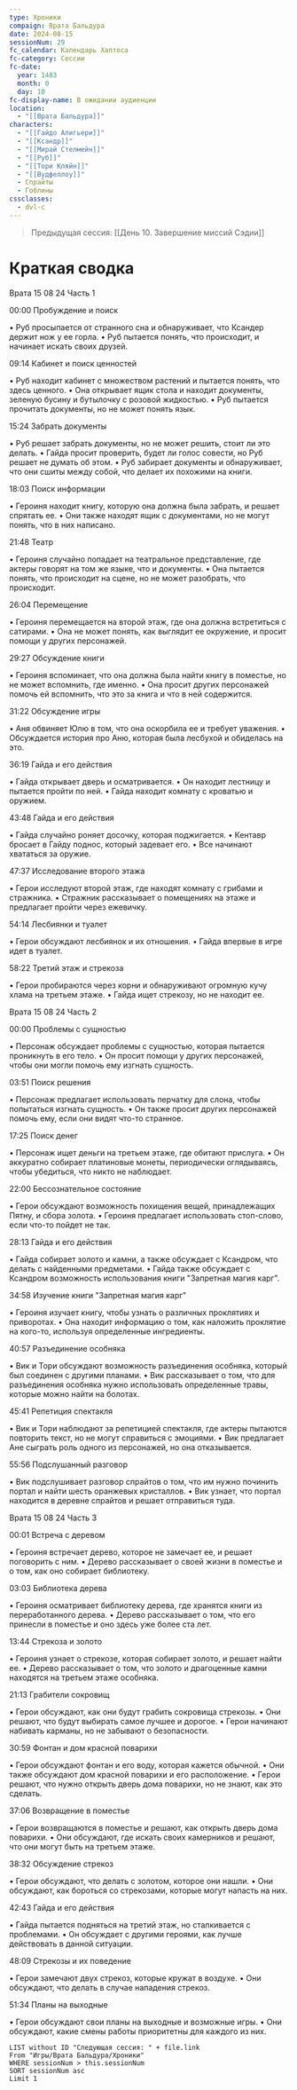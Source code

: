 ```yaml
---
type: Хроники
compaign: Врата Бальдура
date: 2024-08-15
sessionNum: 29
fc_calendar: Календарь Хаптоса
fc-category: Сессии
fc-date:
  year: 1483
  month: 0
  day: 10
fc-display-name: В ожидании аудиенции
location:
  - "[[Врата Бальдура]]"
characters:
  - "[[Гайдо Алигьери]]"
  - "[[Ксандр]]"
  - "[[Мирай Стелмейн]]"
  - "[[Руб]]"
  - "[[Тори Кляйн]]"
  - "[[Вудфеллоу]]"
  - Спрайты
  - Гоблины
cssclasses:
  - dvl-c
---
```

> Предыдущая сессия: [[День 10.  Завершение миссий Сэдии]]

# Краткая сводка
Врата 15 08 24 Часть 1

00:00 Пробуждение и поиск

• Руб просыпается от странного сна и обнаруживает, что Ксандер держит нож у ее горла.
• Руб пытается понять, что происходит, и начинает искать своих друзей.

09:14 Кабинет и поиск ценностей

• Руб находит кабинет с множеством растений и пытается понять, что здесь ценного.
• Она открывает ящик стола и находит документы, зеленую бусину и бутылочку с розовой жидкостью.
• Руб пытается прочитать документы, но не может понять язык.

15:24 Забрать документы

• Руб решает забрать документы, но не может решить, стоит ли это делать.
• Гайда просит проверить, будет ли голос совести, но Руб решает не думать об этом.
• Руб забирает документы и обнаруживает, что они сшиты между собой, что делает их похожими на книги.

18:03 Поиск информации

• Героиня находит книгу, которую она должна была забрать, и решает спрятать ее.
• Они также находят ящик с документами, но не могут понять, что в них написано.

21:48 Театр

• Героиня случайно попадает на театральное представление, где актеры говорят на том же языке, что и документы.
• Она пытается понять, что происходит на сцене, но не может разобрать, что происходит.

26:04 Перемещение

• Героиня перемещается на второй этаж, где она должна встретиться с сатирами.
• Она не может понять, как выглядит ее окружение, и просит помощи у других персонажей.

29:27 Обсуждение книги

• Героиня вспоминает, что она должна была найти книгу в поместье, но не может вспомнить, где именно.
• Она просит других персонажей помочь ей вспомнить, что это за книга и что в ней содержится.

31:22 Обсуждение игры

• Аня обвиняет Юлю в том, что она оскорбила ее и требует уважения.
• Обсуждается история про Аню, которая была лесбухой и обиделась на это.

36:19 Гайда и его действия

• Гайда открывает дверь и осматривается.
• Он находит лестницу и пытается пройти по ней.
• Гайда находит комнату с кроватью и оружием.

43:48 Гайда и его действия

• Гайда случайно роняет досочку, которая поджигается.
• Кентавр бросает в Гайду поднос, который задевает его.
• Все начинают хвататься за оружие.

47:37 Исследование второго этажа

• Герои исследуют второй этаж, где находят комнату с грибами и стражника.
• Стражник рассказывает о помещениях на этаже и предлагает пройти через ежевичку.

54:14 Лесбиянки и туалет

• Герои обсуждают лесбиянок и их отношения.
• Гайда впервые в игре идет в туалет.

58:22 Третий этаж и стрекоза

• Герои пробираются через корни и обнаруживают огромную кучу хлама на третьем этаже.
• Гайда ищет стрекозу, но не находит ее.

Врата 15 08 24 Часть 2

00:00 Проблемы с сущностью

• Персонаж обсуждает проблемы с сущностью, которая пытается проникнуть в его тело.
• Он просит помощи у других персонажей, чтобы они могли помочь ему изгнать сущность.

03:51 Поиск решения

• Персонаж предлагает использовать перчатку для слона, чтобы попытаться изгнать сущность.
• Он также просит других персонажей помочь ему, если они видят что-то странное.

17:25 Поиск денег

• Персонаж ищет деньги на третьем этаже, где обитают прислуга.
• Он аккуратно собирает платиновые монеты, периодически оглядываясь, чтобы убедиться, что никто не наблюдает.

22:00 Бессознательное состояние

• Герои обсуждают возможность похищения вещей, принадлежащих Пятну, и сбора золота.
• Героиня предлагает использовать стоп-слово, если что-то пойдет не так.

28:13 Гайда и его действия

• Гайда собирает золото и камни, а также обсуждает с Ксандром, что делать с найденными предметами.
• Гайда также обсуждает с Ксандром возможность использования книги "Запретная магия карг".

34:58 Изучение книги "Запретная магия карг"

• Героиня изучает книгу, чтобы узнать о различных проклятиях и приворотах.
• Она находит информацию о том, как наложить проклятие на кого-то, используя определенные ингредиенты.

40:57 Разъединение особняка

• Вик и Тори обсуждают возможность разъединения особняка, который был соединен с другими планами.
• Вик рассказывает о том, что для разъединения особняка нужно использовать определенные травы, которые можно найти на болотах.

45:41 Репетиция спектакля

• Вик и Тори наблюдают за репетицией спектакля, где актеры пытаются повторить текст, но не могут справиться с эмоциями.
• Вик предлагает Ане сыграть роль одного из персонажей, но она отказывается.

55:56 Подслушанный разговор

• Вик подслушивает разговор спрайтов о том, что им нужно починить портал и найти шесть оранжевых кристаллов.
• Вик узнает, что портал находится в деревне спрайтов и решает отправиться туда.



Врата 15 08 24 Часть 3

00:01 Встреча с деревом

• Героиня встречает дерево, которое не замечает ее, и решает поговорить с ним.
• Дерево рассказывает о своей жизни в поместье и о том, как оно собирает библиотеку.

03:03 Библиотека дерева

• Героиня осматривает библиотеку дерева, где хранятся книги из переработанного дерева.
• Дерево рассказывает о том, что его принесли в поместье и оно здесь уже более ста лет.

13:44 Стрекоза и золото

• Героиня узнает о стрекозе, которая собирает золото, и решает найти ее.
• Дерево рассказывает о том, что золото и драгоценные камни находятся на третьем этаже особняка.

21:13 Грабители сокровищ

• Герои обсуждают, как они будут грабить сокровища стрекозы.
• Они решают, что будут выбирать самое лучшее и дорогое.
• Герои начинают набивать карманы, но не забывают о безопасности.

30:59 Фонтан и дом красной поварихи

• Герои обсуждают фонтан и его воду, которая кажется обычной.
• Они также обсуждают дом красной поварихи и его расположение.
• Герои решают, что нужно открыть дверь дома поварихи, но не знают, как это сделать.

37:06 Возвращение в поместье

• Герои возвращаются в поместье и решают, как открыть дверь дома поварихи.
• Они обсуждают, где искать своих камерников и решают, что они могут быть на третьем этаже.

38:32 Обсуждение стрекоз

• Герои обсуждают, что делать с золотом, которое они нашли.
• Они обсуждают, как бороться со стрекозами, которые могут напасть на них.

42:43 Гайда и его действия

• Гайда пытается подняться на третий этаж, но сталкивается с проблемами.
• Он обсуждает с другими героями, как лучше действовать в данной ситуации.

48:09 Стрекозы и их поведение

• Герои замечают двух стрекоз, которые кружат в воздухе.
• Они обсуждают, что делать в случае нападения стрекоз.

51:34 Планы на выходные

• Герои обсуждают свои планы на выходные и возможные игры.
• Они обсуждают, какие смены работы приоритетны для каждого из них.




```dataview
LIST without ID "Следующая сессия: " + file.link
From "Игры/Врата Бальдура/Хроники" 
WHERE sessionNum > this.sessionNum
SORT sessionNum asc
Limit 1
```